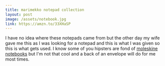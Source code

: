 ```yaml
---
title: marimekko notepad collection
layout: post
image: /assets/notebook.jpg
link: https://amzn.to/33XHaSP
---
```


I have no idea  where these notepads came from but the other day my wife gave me this as I was looking for a notepad and this is what I was given so this is what gets used. I know some of you hipsters are fond of [moleskine notebooks](https://amzn.to/2XZePYF) but I'm not that cool and a back of an envelope will do for me most times.